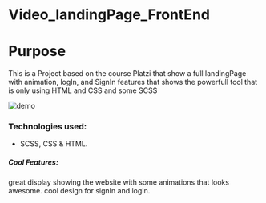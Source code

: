 # Video_landingPage_FrontEnd
# Purpose

This is a Project based on the course Platzi that show a full landingPage with animation, logIn, and SignIn features that shows the powerfull tool that is only using HTML and CSS and some SCSS

![demo](https://media.giphy.com/media/QxGNiN5HHyiyza8lSB/giphy.gif)

### Technologies used:
- SCSS, CSS & HTML.

##### Cool Features:

great display showing the website with some animations that looks awesome.
cool design for signIn and logIn.
